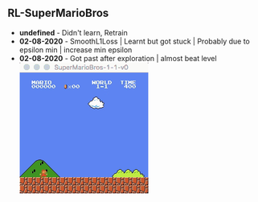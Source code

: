## RL-SuperMarioBros

* **undefined** - Didn't learn, Retrain
* **02-08-2020** - SmoothL1Loss | Learnt but got stuck | Probably due to epsilon min | increase min epsilon
* **02-08-2020** - Got past after exploration | almost beat level
![1-1-v0](https://github.com/nimishsantosh107/RL-SuperMarioBros/raw/master/videos/02-08-2020-1-1-v0.gif)